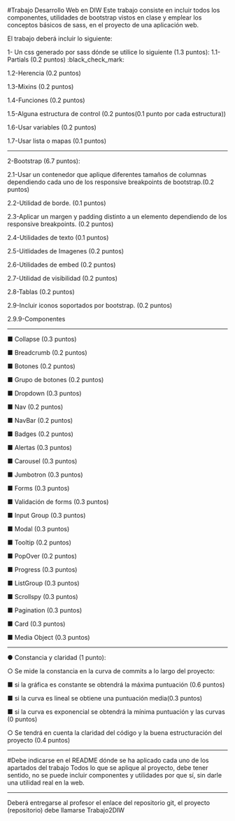 #Trabajo Desarrollo Web en DIW
Este trabajo consiste en incluir todos los componentes, utilidades de bootstrap vistos en clase y emplear los conceptos básicos de sass,
en el proyecto de una aplicación web.

El trabajo deberá incluir lo siguiente:

1- Un css generado por sass dónde se utilice lo siguiente (1.3
puntos):
1.1-Partials (0.2 puntos) :black_check_mark:

1.2-Herencia (0.2 puntos)

1.3-Mixins (0.2 puntos)

1.4-Funciones (0.2 puntos)

1.5-Alguna estructura de control (0.2 puntos(0.1 punto por cada estructura))

1.6-Usar variables (0.2 puntos)

1.7-Usar lista o mapas (0.1 puntos)
*******************************************************************

2-Bootstrap (6.7 puntos):

2.1-Usar un contenedor que aplique diferentes tamaños de columnas dependiendo cada uno de los responsive breakpoints de bootstrap.(0.2 puntos)

2.2-Utilidad de borde. (0.1 puntos)

2.3-Aplicar un margen y padding distinto a un elemento dependiendo de los responsive breakpoints. (0.2 puntos)

2.4-Utilidades de texto (0.1 puntos)

2.5-Uitlidades de Imagenes (0.2 puntos)

2.6-Utilidades de embed (0.2 puntos)

2.7-Utilidad de visibilidad (0.2 puntos)

2.8-Tablas (0.2 puntos)

2.9-Incluir iconos soportados por bootstrap. (0.2 puntos)

2.9.9-Componentes
*******************************************************************
■ Collapse (0.3 puntos)

■ Breadcrumb (0.2 puntos)

■ Botones (0.2 puntos)

■ Grupo de botones (0.2 puntos)

■ Dropdown (0.3 puntos)

■ Nav (0.2 puntos)

■ NavBar (0.2 puntos)

■ Badges (0.2 puntos)

■ Alertas (0.3 puntos)

■ Carousel (0.3 puntos)

■ Jumbotron (0.3 puntos)

■ Forms (0.3 puntos)

■ Validación de forms (0.3 puntos)

■ Input Group (0.3 puntos)

■ Modal (0.3 puntos)

■ Tooltip (0.2 puntos)

■ PopOver (0.2 puntos)

■ Progress (0.3 puntos)

■ ListGroup (0.3 puntos)

■ Scrollspy (0.3 puntos)

■ Pagination (0.3 puntos)

■ Card (0.3 puntos)

■ Media Object (0.3 puntos)

*******************************************************************

● Constancia y claridad (1 punto):

○ Se mide la constancia en la curva de commits a lo largo del proyecto:

■ si la gráfica es constante se obtendrá la máxima puntuación (0.6 puntos)

■ si la curva es lineal se obtiene una puntuación media(0.3 puntos)

■ si la curva es exponencial se obtendrá la mínima puntuación y las curvas (0 puntos)

○ Se tendrá en cuenta la claridad del código y la buena estructuración del proyecto (0.4 puntos)

*******************************************************************

#Debe indicarse en el README dónde se ha aplicado cada uno de los apartados del trabajo
Todos lo que se aplique al proyecto, debe tener sentido, no se puede
incluir componentes y utilidades por que sí, sin darle una utilidad real
en la web.
*******************************************************************

Deberá entregarse al profesor el enlace del repositorio git, el proyecto
(repositorio) debe llamarse Trabajo2DIW
